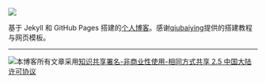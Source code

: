 



[![](https://img.shields.io/badge/license-CC__BY--NC--SA__2.5__CN-blue.svg)](http://creativecommons.org/licenses/by-nc-sa/2.5/cn/)

基于 Jekyll 和 GitHub Pages 搭建的[个人博客](https://LibertyDream.github.io)。感谢[qiubaiying](<https://github.com/qiubaiying>)提供的搭建教程与网页模板。

----

[![](https://i.creativecommons.org/l/by-nc-sa/2.5/cn/88x31.png)](http://creativecommons.org/licenses/by-nc-sa/2.5/cn)本博客所有文章采用[知识共享署名-非商业性使用-相同方式共享 2.5 中国大陆许可协议](http://creativecommons.org/licenses/by-nc-sa/2.5/cn/)

